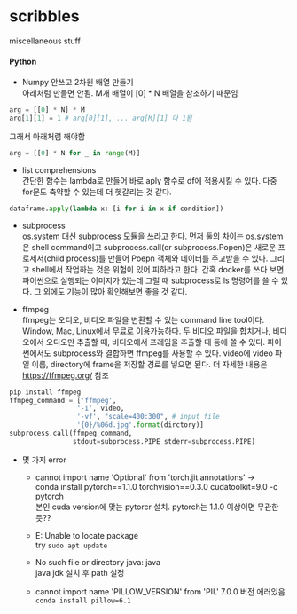 # scribbles
miscellaneous stuff

#### Python
* Numpy 안쓰고 2차원 배열 만들기  
아래처럼 만들면 안됨. M개 배열이 [0] * N 배열을 참조하기 때문임
```python
arg = [[0] * N] * M
arg[1][1] = 1 # arg[0][1], ... arg[M][1] 다 1됨 
```
그래서 아래처럼 해야함
```python
arg = [[0] * N for _ in range(M)]
```

* list comprehensions  
간단한 함수는 lambda로 만들어 바로 aply 함수로 df에 적용시킬 수 있다. 다중 for문도 축약할 수 있는데 더 헷갈리는 것 같다.
```python
dataframe.apply(lambda x: [i for i in x if condition])
```

* subprocess  
os.system 대신 subprocess 모듈을 쓰라고 한다. 먼저 둘의 차이는 os.system은 shell command이고 subprocess.call(or subprocess.Popen)은 새로운 프로세서(child process)를 만들어 Poepn 객체와 데이터를 주고받을 수 있다. 그리고 shell에서 작업하는 것은 위험이 있어 피하라고 한다. 간혹 docker를 쓰다 보면 파이썬으로 실행되는 이미지가 있는데 그럴 때 subprocess로 ls 명령어를 쓸 수 있다. 그 외에도 기능이 많아 확인해보면 좋을 것 같다.


* ffmpeg  
ffmpeg는 오디오, 비디오 파일을 변환할 수 있는 command line tool이다. Window, Mac, Linux에서 무료로 이용가능하다. 두 비디오 파일을 합치거나, 비디오에서 오디오만 추출할 때, 비디오에서 프레임을 추출할 때 등에 쓸 수 있다. 
파이썬에서도 subprocess와 결합하면 ffmpeg를 사용할 수 있다. video에 video 파일 이름, directory에 frame을 저장할 경로를 넣으면 된다. 더 자세한 내용은 https://ffmpeg.org/ 참조
```python
pip install ffmpeg 
ffmpeg_command = ['ffmpeg',
                 '-i', video,
                 '-vf', "scale=400:300", # input file
                 '{0}/%06d.jpg'.format(dirctory)]
subprocess.call(ffmpeg_command,
                stdout=subprocess.PIPE stderr=subprocess.PIPE)
```

* 몇 가지 error
  - cannot import name 'Optional' from 'torch.jit.annotations' ->   
  conda install pytorch==1.1.0 torchvision==0.3.0 cudatoolkit=9.0 -c pytorch  
  본인 cuda version에 맞는 pytorcr 설치. pytorch는 1.1.0 이상이면 무관한듯??  

  - E: Unable to locate package  
  try ```sudo apt update```
  
  - No such file or directory java: java  
  java jdk 설치 후 path 설정
 
  - cannot import name 'PILLOW_VERSION' from 'PIL'
  7.0.0 버전 에러있음 ```conda install pillow=6.1```

